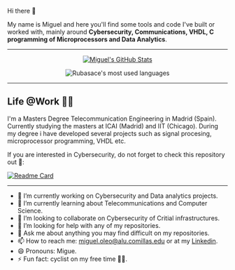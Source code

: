 Hi there 👋

My name is Miguel and here you'll find some tools and code I've built or worked with, mainly around **Cybersecurity, Communications, VHDL, C programming of Microprocessors and Data Analytics**. 

---

<p align="center">
  <a target="_blank" href="https://github.com/miguelob">
  <img alt="Miguel's GitHub Stats" align="center" src="https://github-readme-stats.vercel.app/api?username=miguelob&show_icons=true&theme=default&count_private=true" />
  </a>
</p>

<p align="center">
  <img align="center" margin-top="20px"
    alt="Rubasace's most used languages"
    src="https://github-readme-stats.vercel.app/api/top-langs/?username=miguelob&show_icons=true&theme=default" />
</p>

--- 

## Life @Work 👨‍💻

I'm a Masters Degree Telecommunication Engineering in Madrid (Spain). Currently studying the masters at ICAI (Madrid) and IIT (Chicago). During my degree i have developed several projects such as signal procesing, microprocessor programming, VHDL etc.

If you are interested in Cybersecurity, do not forget to check this repository out 💯:

[![Readme Card](https://github-readme-stats.vercel.app/api/pin/?username=miguelob&repo=ICS-Hacking)](https://github.com/miguelob/ICS-Hacking)

---


- 🔭 I’m currently working on Cybersecurity and Data analytics projects.
- 🌱 I’m currently learning about Telecommunications and Computer Science.
- 👯 I’m looking to collaborate on Cybersecurity of Critial infrastructures.
- 🤔 I’m looking for help with any of my repositories.
- 💬 Ask me about anything you may find difficult on my repositories.
- 📫 How to reach me: miguel.oleo@alu.comillas.edu or at my [Linkedin](https://www.linkedin.com/in/miguel-oleo-blanco/).
- 😄 Pronouns: Migue.
- ⚡ Fun fact: cyclist on my free time 🚵🏻.
